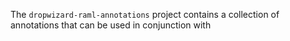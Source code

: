 The `dropwizard-raml-annotations` project contains a collection of annotations that can be used in conjunction with